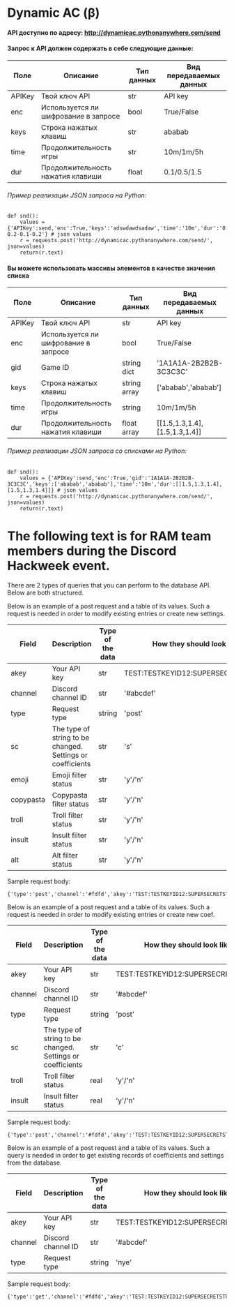# Dynamic AC (β)
#### API доступно по адресу: http://dynamicac.pythonanywhere.com/send
#### Запрос к API должен содержать в себе следующие данные:

|Поле|Описание|Тип данных|Вид передаваемых данных|
|----|--------|----------|-----------------------|
|APIKey|Твой ключ API|str|API key|
|enc|Используется ли шифрование в запросе|bool|True/False|
|keys|Строка нажатых клавиш|str|ababab|
|time|Продолжительность игры|str|10m/1m/5h|
|dur|Продолжительность нажатия клавиши|float|0.1/0.5/1.5|

###### Пример реализации JSON запроса на Python:

~~~~
def snd():
    values = {'APIKey':send,'enc':True,'keys':'adswdawdsadaw','time':'10m','dur':'0.1-0.2-0.1-0.2'} # json values
    r = requests.post('http://dynamicac.pythonanywhere.com/send/', json=values)
    return(r.text)
~~~~

#### Вы можете использовать массивы элементов в качестве значения списка

|Поле|Описание|Тип данных|Вид передаваемых данных|
|----|--------|----------|-----------------------|
|APIKey|Твой ключ API|str|API key|
|enc|Используется ли шифрование в запросе|bool|True/False|
|gid|Game ID|string dict|'1A1A1A-2B2B2B-3C3C3C'|
|keys|Строка нажатых клавиш|string array|['ababab','ababab']|
|time|Продолжительность игры|string|10m/1m/5h|
|dur|Продолжительность нажатия клавиши|float array|[[1.5,1.3,1.4],[1.5,1.3,1.4]]|


###### Пример реализации JSON запроса со списками на Python:

~~~~
def snd():
    values = {'APIKey':send,'enc':True,'gid':'1A1A1A-2B2B2B-3C3C3C','keys':['ababab','ababab'],'time':'10m','dur':[[1.5,1.3,1.4],[1.5,1.3,1.4]]} # json values
    r = requests.post('http://dynamicac.pythonanywhere.com/send/', json=values)
    return(r.text)
~~~~
# The following text is for RAM team members during the Discord Hackweek event.
There are 2 types of queries that you can perform to the database API. Below are both structured.

Below is an example of a post request and a table of its values. Such a request is needed in order to modify existing entries or create new settings.

|Field|Description|Type of the data|How they should look like|
|----|--------|----------|-----------------------|
|akey|Your API key|str|TEST:TESTKEYID12:SUPERSECRETSTRING|
|channel|Discord channel ID|str|'#abcdef'|
|type|Request type|string|'post'|
|sc|The type of string to be changed. Settings or coefficients|str|'s'|
|emoji|Emoji filter status|str|'y'/'n'|
|copypasta|Copypasta filter status|str|'y'/'n'|
|troll|Troll filter status|str|'y'/'n'|
|insult|Insult filter status|str|'y'/'n'|
|alt|Alt filter status|str|'y'/'n'|

Sample request body: 
~~~~
{'type':'post','channel':'#fdfd','akey':'TEST:TESTKEYID12:SUPERSECRETSTRING','sc':'s','emoji':'y','copypasta':'y','troll':'y','insult':'y','alt':'y'}
~~~~

Below is an example of a post request and a table of its values. Such a request is needed in order to modify existing entries or create new coef.

|Field|Description|Type of the data|How they should look like|
|----|--------|----------|-----------------------|
|akey|Your API key|str|TEST:TESTKEYID12:SUPERSECRETSTRING|
|channel|Discord channel ID|str|'#abcdef'|
|type|Request type|string|'post'|
|sc|The type of string to be changed. Settings or coefficients|str|'c'|
|troll|Troll filter status|real|'y'/'n'|
|insult|Insult filter status|real|'y'/'n'|

Sample request body: 
~~~~
{'type':'post','channel':'#fdfd','akey':'TEST:TESTKEYID12:SUPERSECRETSTRING','sc':'c','troll':'','insult':''}
~~~~

Below is an example of a post request and a table of its values. Such a query is needed in order to get existing records of coefficients and settings from the database.

|Field|Description|Type of the data|How they should look like|
|----|--------|----------|-----------------------|
|akey|Your API key|str|TEST:TESTKEYID12:SUPERSECRETSTRING|
|channel|Discord channel ID|str|'#abcdef'|
|type|Request type|string|'пуе'|

Sample request body:
~~~~
{'type':'get','channel':'#fdfd','akey':'TEST:TESTKEYID12:SUPERSECRETSTRING'}
~~~~

